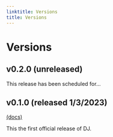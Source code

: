 ```yaml
---
linktitle: Versions
title: Versions
---
```


# Versions

## v0.2.0 (unreleased)

This release has been scheduled for...

## v0.1.0 (released 1/3/2023)
[(docs)](/)

This the first official release of DJ.
